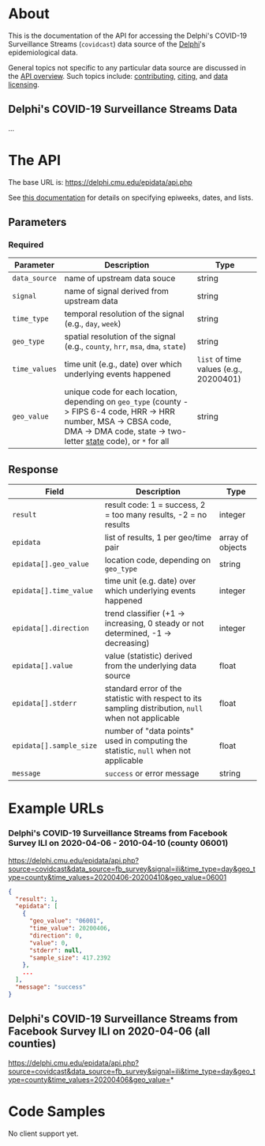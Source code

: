 # About

This is the documentation of the API for accessing the Delphi's COVID-19 Surveillance Streams (`covidcast`)
data source of the [Delphi](https://delphi.cmu.edu/)'s epidemiological data.

General topics not specific to any particular data source are discussed in the
[API overview](README.md). Such topics include:
[contributing](README.md#contributing), [citing](README.md#citing), and
[data licensing](README.md#data-licensing).

## Delphi's COVID-19 Surveillance Streams Data

... <!-- TODO -->

# The API

The base URL is: https://delphi.cmu.edu/epidata/api.php

See [this documentation](README.md) for details on specifying epiweeks, dates, and lists.

## Parameters

### Required

| Parameter | Description | Type |
| --- | --- | --- |
| `data_source` | name of upstream data souce | string |
| `signal` | name of signal derived from upstream data | string |
| `time_type` | temporal resolution of the signal (e.g., `day`, `week`) | string |
| `geo_type` | spatial resolution of the signal (e.g., `county`, `hrr`, `msa`, `dma`, `state`) | string |
| `time_values` | time unit (e.g., date) over which underlying events happened | `list` of time values (e.g., 20200401) |
| `geo_value` | unique code for each location, depending on `geo_type` (county -> FIPS 6-4 code, HRR -> HRR number, MSA -> CBSA code, DMA -> DMA code, state -> two-letter [state](../../labels/states.txt) code), or `*` for all | string |

## Response

| Field | Description | Type |
| --- | --- | --- |
| `result` | result code: 1 = success, 2 = too many results, -2 = no results | integer |
| `epidata` | list of results, 1 per geo/time pair | array of objects |
| `epidata[].geo_value` | location code, depending on `geo_type` | string |
| `epidata[].time_value` | time unit (e.g. date) over which underlying events happened | integer |
| `epidata[].direction` | trend classifier (+1 -> increasing, 0 steady or not determined, -1 -> decreasing) | integer |
| `epidata[].value` | value (statistic) derived from the underlying data source | float |
| `epidata[].stderr` | standard error of the statistic with respect to its sampling distribution, `null` when not applicable | float |
| `epidata[].sample_size` | number of "data points" used in computing the statistic, `null` when not applicable | float |
| `message` | `success` or error message | string |

# Example URLs

### Delphi's COVID-19 Surveillance Streams from Facebook Survey ILI on 2020-04-06 - 2010-04-10 (county 06001)
https://delphi.cmu.edu/epidata/api.php?source=covidcast&data_source=fb_survey&signal=ili&time_type=day&geo_type=county&time_values=20200406-20200410&geo_value=06001
```json
{
  "result": 1,
  "epidata": [
    {
      "geo_value": "06001",
      "time_value": 20200406,
      "direction": 0,
      "value": 0,
      "stderr": null,
      "sample_size": 417.2392
    },
    ...
  ],
  "message": "success"
}
```

## Delphi's COVID-19 Surveillance Streams from Facebook Survey ILI on 2020-04-06 (all counties)
https://delphi.cmu.edu/epidata/api.php?source=covidcast&data_source=fb_survey&signal=ili&time_type=day&geo_type=county&time_values=20200406&geo_value=*

# Code Samples

No client support yet.
